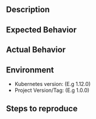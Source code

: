 ## Description

<!-- Add a brief and meaningful description. -->

## Expected Behavior

<!-- Describe the expected behaviour. -->

## Actual Behavior

<!-- Describe the current/actual behaviour. -->

## Environment

- Kubernetes version: (E.g 1.12.0)
- Project Version/Tag: (E.g 1.0.0)

## Steps to reproduce

<!-- Describe all steps and pre-requirements which are required to be performed in order to reproduce this scenario. ( E.g 1. Action, 2. Action ... ) -->
